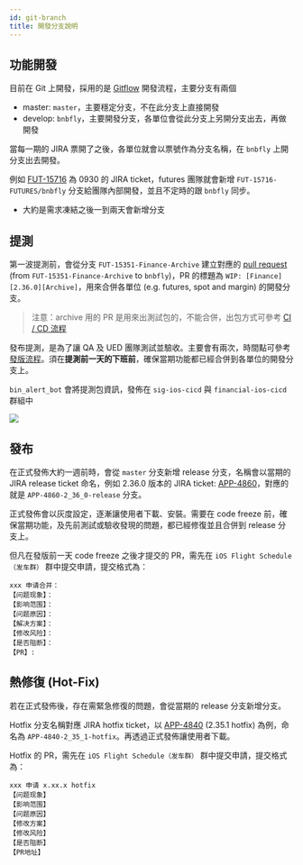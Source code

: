```yaml
---
id: git-branch
title: 開發分支說明
---
```


## 功能開發

目前在 Git 上開發，採用的是 [Gitflow](https://www.atlassian.com/git/tutorials/comparing-workflows/gitflow-workflow#:~:text=The%20overall%20flow%20of%20Gitflow,branch%20is%20created%20from%20main&text=When%20a%20feature%20is%20complete%20it%20is%20merged%20into%20the,branch%20is%20created%20from%20main) 開發流程，主要分支有兩個

* master: `master`，主要穩定分支，不在此分支上直接開發
* develop: `bnbfly`，主要開發分支，各單位會從此分支上另開分支出去，再做開發

當每一期的 JIRA 票開了之後，各單位就會以票號作為分支名稱，在 `bnbfly` 上開分支出去開發。

例如 [FUT-15716](https://jira.toolsfdg.net/browse/FUT-15716) 為 0930 的 JIRA ticket，futures 團隊就會新增 `FUT-15716-FUTURES/bnbfly` 分支給團隊內部開發，並且不定時的跟 `bnbfly` 同步。

* 大約是需求凍結之後一到兩天會新增分支

## 提測

第一波提測前，會從分支 `FUT-15351-Finance-Archive` 建立對應的 [pull request](https://git.toolsfdg.net/fe/ios-client/pull/13319) (from `FUT-15351-Finance-Archive` to `bnbfly`)，PR 的標題為 `WIP: [Finance][2.36.0][Archive]`，用來合併各單位 (e.g. futures, spot and margin) 的開發分支。

> 注意：archive 用的 PR 是用來出測試包的，不能合併，出包方式可參考 [CI / CD 流程](./cicd-flow)

發布提測，是為了讓 QA 及 UED 團隊測試並驗收。主要會有兩次，時間點可參考[發版流程](./release-flow)。須在**提測前一天的下班前**，確保當期功能都已經合併到各單位的開發分支上。

`bin_alert_bot` 會將提測包資訊，發佈在 `sig-ios-cicd` 與 `financial-ios-cicd` 群組中

![](https://static.devfdg.net/image/julia/package-message.png)

## 發布

在正式發佈大約一週前時，會從 `master` 分支新增 release 分支，名稱會以當期的 JIRA release ticket 命名，例如 2.36.0 版本的 JIRA ticket: [APP-4860](https://jira.toolsfdg.net/browse/APP-4860)，對應的就是 `APP-4860-2_36_0-release` 分支。

正式發佈會以灰度設定，逐漸讓使用者下載、安裝。需要在 code freeze 前，確保當期功能，及先前測試或驗收發現的問題，都已經修復並且合併到 release 分支上。

但凡在發版前一天 code freeze 之後才提交的 PR，需先在 `iOS Flight Schedule（发车群）` 群中提交申請，提交格式為：

```
xxx 申请合并：
【问题现象】：
【影响范围】：
【问题原因】：
【解决方案】：
【修改风险】：
【是否阻断】：
【PR】:
```



## 熱修復 (Hot-Fix)

若在正式發佈後，存在需緊急修復的問題，會從當期的 release 分支新增分支。

Hotfix 分支名稱對應 JIRA hotfix ticket，以 [APP-4840](https://jira.toolsfdg.net/browse/APP-4840) (2.35.1 hotfix) 為例，命名為 `APP-4840-2_35_1-hotfix`。再透過正式發佈讓使用者下載。

Hotfix 的 PR，需先在 `iOS Flight Schedule（发车群）` 群中提交申請，提交格式為：

```
xxx 申请 x.xx.x hotfix
【问题现象】
【影响范围】
【问题原因】
【修改方案】
【修改风险】
【是否阻断】
【PR地址】
```

